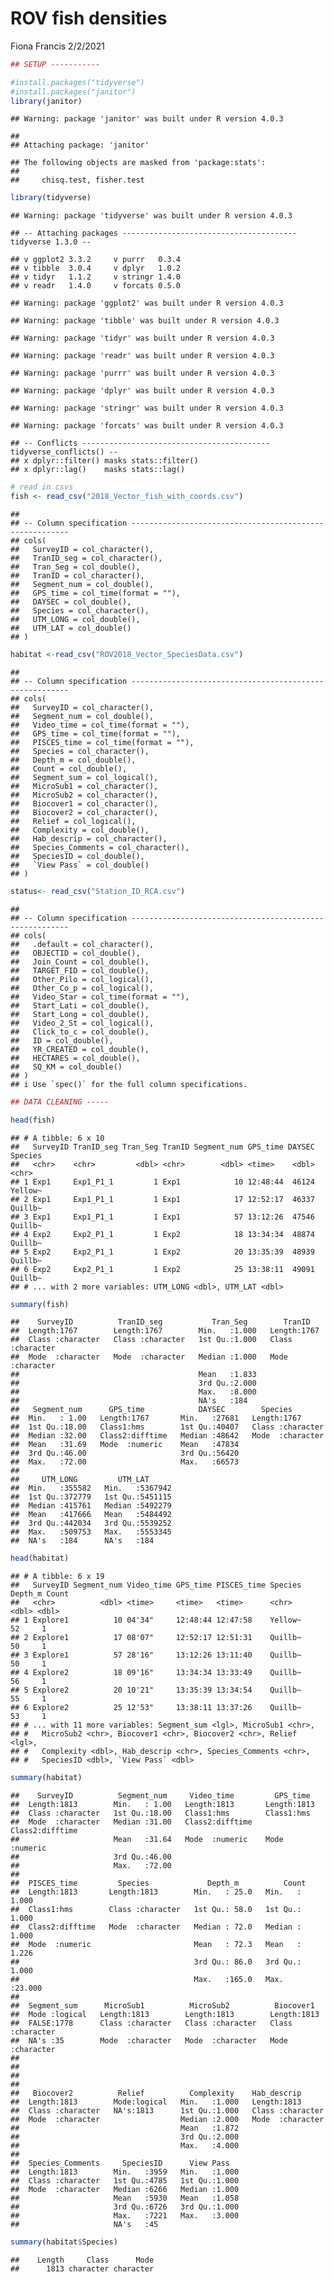ROV fish densities
================
Fiona Francis
2/2/2021

``` r
## SETUP -----------

#install.packages("tidyverse")
#install.packages("janitor")
library(janitor)
```

    ## Warning: package 'janitor' was built under R version 4.0.3

    ## 
    ## Attaching package: 'janitor'

    ## The following objects are masked from 'package:stats':
    ## 
    ##     chisq.test, fisher.test

``` r
library(tidyverse)
```

    ## Warning: package 'tidyverse' was built under R version 4.0.3

    ## -- Attaching packages --------------------------------------- tidyverse 1.3.0 --

    ## v ggplot2 3.3.2     v purrr   0.3.4
    ## v tibble  3.0.4     v dplyr   1.0.2
    ## v tidyr   1.1.2     v stringr 1.4.0
    ## v readr   1.4.0     v forcats 0.5.0

    ## Warning: package 'ggplot2' was built under R version 4.0.3

    ## Warning: package 'tibble' was built under R version 4.0.3

    ## Warning: package 'tidyr' was built under R version 4.0.3

    ## Warning: package 'readr' was built under R version 4.0.3

    ## Warning: package 'purrr' was built under R version 4.0.3

    ## Warning: package 'dplyr' was built under R version 4.0.3

    ## Warning: package 'stringr' was built under R version 4.0.3

    ## Warning: package 'forcats' was built under R version 4.0.3

    ## -- Conflicts ------------------------------------------ tidyverse_conflicts() --
    ## x dplyr::filter() masks stats::filter()
    ## x dplyr::lag()    masks stats::lag()

``` r
# read in csvs
fish <- read_csv("2018_Vector_fish_with_coords.csv")
```

    ## 
    ## -- Column specification --------------------------------------------------------
    ## cols(
    ##   SurveyID = col_character(),
    ##   TranID_seg = col_character(),
    ##   Tran_Seg = col_double(),
    ##   TranID = col_character(),
    ##   Segment_num = col_double(),
    ##   GPS_time = col_time(format = ""),
    ##   DAYSEC = col_double(),
    ##   Species = col_character(),
    ##   UTM_LONG = col_double(),
    ##   UTM_LAT = col_double()
    ## )

``` r
habitat <-read_csv("ROV2018_Vector_SpeciesData.csv")
```

    ## 
    ## -- Column specification --------------------------------------------------------
    ## cols(
    ##   SurveyID = col_character(),
    ##   Segment_num = col_double(),
    ##   Video_time = col_time(format = ""),
    ##   GPS_time = col_time(format = ""),
    ##   PISCES_time = col_time(format = ""),
    ##   Species = col_character(),
    ##   Depth_m = col_double(),
    ##   Count = col_double(),
    ##   Segment_sum = col_logical(),
    ##   MicroSub1 = col_character(),
    ##   MicroSub2 = col_character(),
    ##   Biocover1 = col_character(),
    ##   Biocover2 = col_character(),
    ##   Relief = col_logical(),
    ##   Complexity = col_double(),
    ##   Hab_descrip = col_character(),
    ##   Species_Comments = col_character(),
    ##   SpeciesID = col_double(),
    ##   `View Pass` = col_double()
    ## )

``` r
status<- read_csv("Station_ID_RCA.csv")
```

    ## 
    ## -- Column specification --------------------------------------------------------
    ## cols(
    ##   .default = col_character(),
    ##   OBJECTID = col_double(),
    ##   Join_Count = col_double(),
    ##   TARGET_FID = col_double(),
    ##   Other_Pilo = col_logical(),
    ##   Other_Co_p = col_logical(),
    ##   Video_Star = col_time(format = ""),
    ##   Start_Lati = col_double(),
    ##   Start_Long = col_double(),
    ##   Video_2_St = col_logical(),
    ##   Click_to_c = col_double(),
    ##   ID = col_double(),
    ##   YR_CREATED = col_double(),
    ##   HECTARES = col_double(),
    ##   SQ_KM = col_double()
    ## )
    ## i Use `spec()` for the full column specifications.

``` r
## DATA CLEANING -----

head(fish)
```

    ## # A tibble: 6 x 10
    ##   SurveyID TranID_seg Tran_Seg TranID Segment_num GPS_time DAYSEC Species
    ##   <chr>    <chr>         <dbl> <chr>        <dbl> <time>    <dbl> <chr>  
    ## 1 Exp1     Exp1_P1_1         1 Exp1            10 12:48:44  46124 Yellow~
    ## 2 Exp1     Exp1_P1_1         1 Exp1            17 12:52:17  46337 Quillb~
    ## 3 Exp1     Exp1_P1_1         1 Exp1            57 13:12:26  47546 Quillb~
    ## 4 Exp2     Exp2_P1_1         1 Exp2            18 13:34:34  48874 Quillb~
    ## 5 Exp2     Exp2_P1_1         1 Exp2            20 13:35:39  48939 Quillb~
    ## 6 Exp2     Exp2_P1_1         1 Exp2            25 13:38:11  49091 Quillb~
    ## # ... with 2 more variables: UTM_LONG <dbl>, UTM_LAT <dbl>

``` r
summary(fish)
```

    ##    SurveyID          TranID_seg           Tran_Seg        TranID         
    ##  Length:1767        Length:1767        Min.   :1.000   Length:1767       
    ##  Class :character   Class :character   1st Qu.:1.000   Class :character  
    ##  Mode  :character   Mode  :character   Median :1.000   Mode  :character  
    ##                                        Mean   :1.833                     
    ##                                        3rd Qu.:2.000                     
    ##                                        Max.   :8.000                     
    ##                                        NA's   :184                       
    ##   Segment_num      GPS_time            DAYSEC        Species         
    ##  Min.   : 1.00   Length:1767       Min.   :27681   Length:1767       
    ##  1st Qu.:18.00   Class1:hms        1st Qu.:40407   Class :character  
    ##  Median :32.00   Class2:difftime   Median :48642   Mode  :character  
    ##  Mean   :31.69   Mode  :numeric    Mean   :47834                     
    ##  3rd Qu.:46.00                     3rd Qu.:56420                     
    ##  Max.   :72.00                     Max.   :66573                     
    ##                                                                      
    ##     UTM_LONG         UTM_LAT       
    ##  Min.   :355582   Min.   :5367942  
    ##  1st Qu.:372779   1st Qu.:5451115  
    ##  Median :415761   Median :5492279  
    ##  Mean   :417666   Mean   :5484492  
    ##  3rd Qu.:442034   3rd Qu.:5539252  
    ##  Max.   :509753   Max.   :5553345  
    ##  NA's   :184      NA's   :184

``` r
head(habitat)
```

    ## # A tibble: 6 x 19
    ##   SurveyID Segment_num Video_time GPS_time PISCES_time Species Depth_m Count
    ##   <chr>          <dbl> <time>     <time>   <time>      <chr>     <dbl> <dbl>
    ## 1 Explore1          10 04'34"     12:48:44 12:47:58    Yellow~      52     1
    ## 2 Explore1          17 08'07"     12:52:17 12:51:31    Quillb~      50     1
    ## 3 Explore1          57 28'16"     13:12:26 13:11:40    Quillb~      50     1
    ## 4 Explore2          18 09'16"     13:34:34 13:33:49    Quillb~      56     1
    ## 5 Explore2          20 10'21"     13:35:39 13:34:54    Quillb~      55     1
    ## 6 Explore2          25 12'53"     13:38:11 13:37:26    Quillb~      53     1
    ## # ... with 11 more variables: Segment_sum <lgl>, MicroSub1 <chr>,
    ## #   MicroSub2 <chr>, Biocover1 <chr>, Biocover2 <chr>, Relief <lgl>,
    ## #   Complexity <dbl>, Hab_descrip <chr>, Species_Comments <chr>,
    ## #   SpeciesID <dbl>, `View Pass` <dbl>

``` r
summary(habitat)
```

    ##    SurveyID          Segment_num     Video_time         GPS_time       
    ##  Length:1813        Min.   : 1.00   Length:1813       Length:1813      
    ##  Class :character   1st Qu.:18.00   Class1:hms        Class1:hms       
    ##  Mode  :character   Median :31.00   Class2:difftime   Class2:difftime  
    ##                     Mean   :31.64   Mode  :numeric    Mode  :numeric   
    ##                     3rd Qu.:46.00                                      
    ##                     Max.   :72.00                                      
    ##                                                                        
    ##  PISCES_time         Species             Depth_m          Count       
    ##  Length:1813       Length:1813        Min.   : 25.0   Min.   : 1.000  
    ##  Class1:hms        Class :character   1st Qu.: 58.0   1st Qu.: 1.000  
    ##  Class2:difftime   Mode  :character   Median : 72.0   Median : 1.000  
    ##  Mode  :numeric                       Mean   : 72.3   Mean   : 1.226  
    ##                                       3rd Qu.: 86.0   3rd Qu.: 1.000  
    ##                                       Max.   :165.0   Max.   :23.000  
    ##                                                                       
    ##  Segment_sum      MicroSub1          MicroSub2          Biocover1        
    ##  Mode :logical   Length:1813        Length:1813        Length:1813       
    ##  FALSE:1778      Class :character   Class :character   Class :character  
    ##  NA's :35        Mode  :character   Mode  :character   Mode  :character  
    ##                                                                          
    ##                                                                          
    ##                                                                          
    ##                                                                          
    ##   Biocover2          Relief          Complexity    Hab_descrip       
    ##  Length:1813        Mode:logical   Min.   :1.000   Length:1813       
    ##  Class :character   NA's:1813      1st Qu.:1.000   Class :character  
    ##  Mode  :character                  Median :2.000   Mode  :character  
    ##                                    Mean   :1.872                     
    ##                                    3rd Qu.:2.000                     
    ##                                    Max.   :4.000                     
    ##                                                                      
    ##  Species_Comments     SpeciesID      View Pass    
    ##  Length:1813        Min.   :3959   Min.   :1.000  
    ##  Class :character   1st Qu.:4785   1st Qu.:1.000  
    ##  Mode  :character   Median :6266   Median :1.000  
    ##                     Mean   :5930   Mean   :1.058  
    ##                     3rd Qu.:6726   3rd Qu.:1.000  
    ##                     Max.   :7221   Max.   :3.000  
    ##                     NA's   :45

``` r
summary(habitat$Species)
```

    ##    Length     Class      Mode 
    ##      1813 character character

